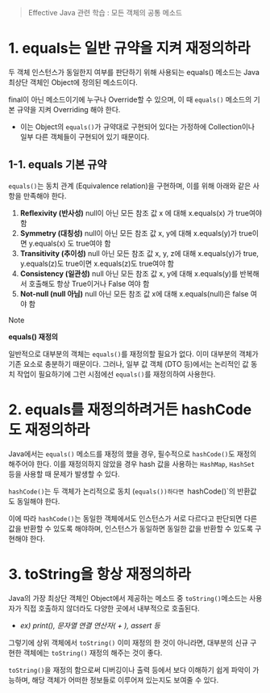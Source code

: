 > Effective Java 관련 학습 : 모든 객체의 공통 메소드

# 1. equals는 일반 규약을 지켜 재정의하라
두 객체 인스턴스가 동일한지 여부를 판단하기 위해 사용되는 equals() 메소드는 Java 최상단 객체인 Object에 정의된 메소드이다.

final이 아닌 메소드이기에 누구나 Override할 수 있으며, 이 때 `equals()` 메소드의 기본 규약을 지켜 Overriding 해야 한다.
- 이는 Object의 `equals()`가 규약대로 구현되어 있다는 가정하에 Collection이나 일부 다른 객체들이 구현되어 있기 때문이다.

## 1-1. equals 기본 규약
`equals()`는 동치 관계 (Equivalence relation)을 구현하며, 이를 위해 아래와 같은 사항을 만족해야 한다.
1. **Reflexivity (반사성)**
	null이 아닌 모든 참조 값 x 에 대해 x.equals(x) 가 true여야 함
2. **Symmetry (대칭성)**
	null이 아닌 모든 참조 값 x, y에 대해 x.equals(y)가 true이면 y.equals(x) 도 true여야 함
3. **Transitivity (추이성)**
	null 아닌 모든 참조 값 x, y, z에 대해 x.equals(y)가 true, y.equals(z)도 true이면 x.equals(z)도 true여야 함
4. **Consistency (일관성)**
	null 아닌 모든 참조 값 x, y에 대해 x.equals(y)를 반복해서 호출해도 항상 True이거나 False 여야 함
5. **Not-null (null 아님)**
	null 아닌 모든 참조 값 x에 대해 x.equals(null)은 false 여야 함

> [!NOTE]
> **equals() 재정의**
> 
> 일반적으로 대부분의 객체는 `equals()`를 재정의할 필요가 없다. 이미 대부분의 객체가 기존 요소로 충분하기 때문이다. 그러나, 일부 값 객체 (DTO 등)에서는 논리적인 값 동치 작업이 필요하기에 그런 시점에선 `equals()`를 재정의하여 사용한다.

# 2. equals를 재정의하려거든 hashCode도 재정의하라
Java에서는 `equals()` 메소드를 재정의 했을 경우, 필수적으로 `hashCode()`도 재정의 해주어야 한다.
이를 재정의하지 않았을 경우 hash 값을 사용하는 `HashMap`, `HashSet` 등을 사용할 때 문제가 발생할 수 있다.

`hashCode()`는 두 객체가 논리적으로 동치 (`equals())하다면 `hashCode()`의 반환값도 동일해야 한다.

이에 따라 `hashCode()`는 동일한 객체에서도 인스턴스가 서로 다르다고 판단되면 다른 값을 반환할 수 있도록 해야하며, 인스턴스가 동일하면 동일한 값을 반환할 수 있도록 구현해야 한다.

# 3. toString을 항상 재정의하라
Java의 가장 최상단 객체인 Object에서 제공하는 메소드 중 `toString()`메소드는 사용자가 직접 호출하지 않더라도 다양한 곳에서 내부적으로 호출된다.
- *ex) print(), 문자열 연결 연산자( + ), assert 등*

그렇기에 상위 객체에서 `toString()` 이미 재정의 한 것이 아니라면, 대부분의 신규 구현한 객체에는 `toString()` 재정의 해주는 것이 좋다.

`toString()`을 재정의 함으로써 디버깅이나 출력 등에서 보다 이해하기 쉽게 파악이 가능하며, 해당 객체가 어떠한 정보들로 이루어져 있는지도 보여줄 수 있다.

